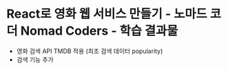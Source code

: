 # React로 영화 웹 서비스 만들기 - 노마드 코더 Nomad Coders - 학습 결과물

- 영화 검색 API TMDB 적용 (최초 검색 데이터 popularity)
- 검색 기능 추가
